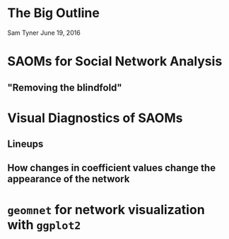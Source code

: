 The Big Outline
================
Sam Tyner
June 19, 2016

SAOMs for Social Network Analysis
=================================

"Removing the blindfold"
------------------------

Visual Diagnostics of SAOMs
===========================

Lineups
-------

How changes in coefficient values change the appearance of the network
----------------------------------------------------------------------

`geomnet` for network visualization with `ggplot2`
==================================================
